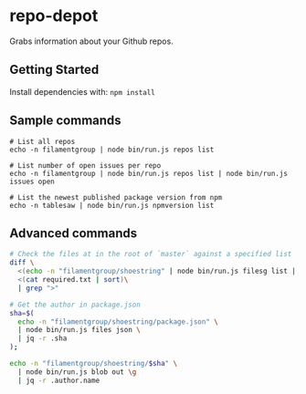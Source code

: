 # repo-depot

Grabs information about your Github repos.

## Getting Started

Install dependencies with: `npm install`

## Sample commands

```
# List all repos
echo -n filamentgroup | node bin/run.js repos list

# List number of open issues per repo
echo -n filamentgroup | node bin/run.js repos list | node bin/run.js issues open

# List the newest published package version from npm
echo -n tablesaw | node bin/run.js npmversion list
```

## Advanced commands

```bash
# Check the files at in the root of `master` against a specified list `required.txt`
diff \
  <(echo -n "filamentgroup/shoestring" | node bin/run.js filesg list | sort) \
  <(cat required.txt | sort)\
  | grep ">"

# Get the author in package.json
sha=$(
  echo -n "filamentgroup/shoestring/package.json" \
  | node bin/run.js files json \
  | jq -r .sha
);

echo -n "filamentgroup/shoestring/$sha" \
  | node bin/run.js blob out \g
  | jq -r .author.name
```
